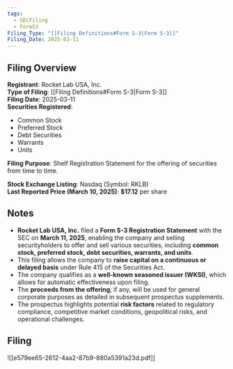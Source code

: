 ```yaml
---
tags:
  - SECFiling
  - FormS3
Filing_Type: "[[Filing Definitions#Form S-3|Form S-3]]"
Filing_Date: 2025-03-11
---
```

## Filing Overview

**Registrant**: Rocket Lab USA, Inc.  
**Type of Filing**: [[Filing Definitions#Form S-3|Form S-3]]  
**Filing Date**: 2025-03-11  
**Securities Registered**:  
- Common Stock  
- Preferred Stock  
- Debt Securities  
- Warrants  
- Units  

**Filing Purpose**: Shelf Registration Statement for the offering of securities from time to time.  

**Stock Exchange Listing**: Nasdaq (Symbol: RKLB)  
**Last Reported Price (March 10, 2025)**: **$17.12** per share  

## Notes

- **Rocket Lab USA, Inc.** filed a **Form S-3 Registration Statement** with the SEC on **March 11, 2025**, enabling the company and selling securityholders to offer and sell various securities, including **common stock, preferred stock, debt securities, warrants, and units**.
- This filing allows the company to **raise capital on a continuous or delayed basis** under Rule 415 of the Securities Act.
- The company qualifies as a **well-known seasoned issuer (WKSI)**, which allows for automatic effectiveness upon filing.
- The **proceeds from the offering**, if any, will be used for general corporate purposes as detailed in subsequent prospectus supplements.
- The prospectus highlights potential **risk factors** related to regulatory compliance, competitive market conditions, geopolitical risks, and operational challenges.

## Filing

![[e579ee65-2612-4aa2-87b9-880a5391a23d.pdf]]
